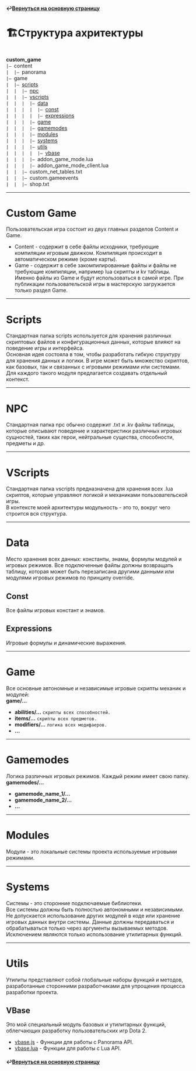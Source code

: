 #### ↩️[Вернуться на основную страницу](../../README.md)

# 🏗️Структура ахритектуры
<br>**custom_game**
<br>`|— `content
<br>`|  |— `panorama
<br>`|— `game
<br>`|  |— `[scripts](#scripts)
<br>`|  |  |— `[npc](#npc)
<br>`|  |  |— `[vscripts](#vscripts)
<br>`|  |  |  |— `[data](#data)
<br>`|  |  |  |  |— `[const](#const)
<br>`|  |  |  |  |— `[expressions](#expressions)
<br>`|  |  |  |— `[game](#game)
<br>`|  |  |  |— `[gamemodes](#gamemodes)
<br>`|  |  |  |— `[modules](#modules)
<br>`|  |  |  |— `[systems](#systems)
<br>`|  |  |  |— `[utils](#utils)
<br>`|  |  |  |  |— `[vbase](#vbase)
<br>`|  |  |  |— `addon_game_mode.lua
<br>`|  |  |  |— `addon_game_mode_client.lua
<br>`|  |  |— `custom_net_tables.txt
<br>`|  |  |— `custom.gameevents
<br>`|  |  |— `shop.txt
  
--------

# Custom Game
Пользовательская игра состоит из двух главных разделов Content и Game.
- Content - содержит в себе файлы исходники, требующие компиляции игровым движком. Компиляция происходит в автоматическом режиме (кроме карты).
- Game - содержит в себе закомпилированные файлы и файлы не требующие компиляции, например lua скрипты и kv таблицы. Именно файлы из Game и будут использоваться в самой игре.
При публикации пользовательской игры в мастерскую загружается только раздел Game.

--------

# Scripts
Стандартная папка scripts используется для хранения различных скриптовых файлов и конфигурационных данных, которые влияют на поведение игры и интерфейса.
<br> Основная идея состояла в том, чтобы разработать гибкую структуру для хранения данных и логики. В игре может быть множество скриптов, как базовых, так и связанных с игровыми режимами или системами. Для каждого такого модуля предлагается создавать отдельный контекст.

--------

# NPC
Стандартная папка npc обычно содержит .txt и .kv файлы таблицы, которые описывают поведение и характеристики различных игровых сущностей, таких как герои, нейтральные существа, способности, предметы и др.

--------

# VScripts
Стандартная папка vscripts предназначена для хранения всех .lua скриптов, которые управляют логикой и механиками пользовательской игры.
<br> В контексте моей архитектуры модульность - это то, вокруг чего строится вся структура.

--------

# Data
Место хранения всех данных: константы, энамы, формулы модулей и игровых режимов. Все подключенные файлы должны возвращать таблицу, которая может быть перезаписана другими данными или модулями игровых режимов по принципу override.

## Const
Все файлы игровых констант и энамов.

## Expressions
Игровые формулы и динамические выражения.

--------

# Game
Все основные автономные и независимые игровые скрипты механик и модулей:
<br>**game/...**
- **abilities/...**    `скрипты всех способностей.`
- **items/...**    `скрипты всех предметов.`
- **modifiers/...**    `логика всех модифаеров.`
- **...**

--------

# Gamemodes
Логика различных игровых режимов. Каждый режим имеет свою папку.
<br>**gamemodes/...**
- **gamemode_name_1/...**
- **gamemode_name_2/...**
- **...**

--------

# Modules
Модули - это локальные системы проекта используемые игровыми режимами.

--------

# Systems
Системы - это сторонние подключаемые библиотеки.
<br> Все системы должны быть полностью автономными и независимыми. Не допускается использование других модулей в коде или хранение игровых данных внутри системы. Данные должны передаваться и обрабатываться только через аргументы вызываемых методов. Исключением являются только использование утилитарных функций.

--------

# Utils
Утилиты представляют собой глобальные наборы функций и методов, разработанные сторонними разработчиками для упрощения процесса разработки проекта.

## VBase
Это мой специальный модуль базовых и утилитарных функций, облегчающих разработку пользовательских игр Dota 2.
- [vbase.js](../../custom_game/content/panorama/utils/vbase.js) - Функции для работы с Panorama API.
- [vbase.lua](../../custom_game/game/scripts/vscripts/utils/vbase.lua) - Функции для работы с Lua API.

#### ↩️[Вернуться на основную страницу](../../README.md)

